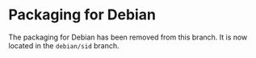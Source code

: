 # Packaging for Debian

The packaging for Debian has been removed from this branch. It is now
located in the `debian/sid` branch.
